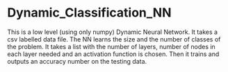 # Dynamic_Classification_NN
This is a low level (using only numpy) Dynamic Neural Network. It takes a csv labelled data file. The NN learns the size and the number of classes of the problem. It takes a list with the number of layers, number of nodes in each layer needed and an activation function is chosen. Then it trains and outputs an accuracy number on the testing data.
